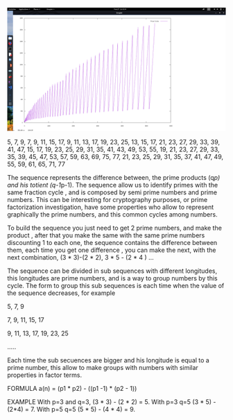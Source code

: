 
![Image of Graph](./graph.png)

5, 7, 9, 7, 9, 11, 15, 17, 9, 11, 13, 17, 19, 23, 25, 13, 15, 17, 21, 23, 27, 29, 33, 39, 41, 47,
15, 17, 19, 23, 25, 29, 31, 35, 41, 43, 49, 53, 55, 19, 21, 23, 27, 29, 33, 35, 39, 45, 47, 53,
57, 59, 63, 69, 75, 77, 21, 23, 25, 29, 31, 35, 37, 41, 47, 49, 55, 59, 61, 65, 71, 77 

The sequence represents the difference between, the prime products (q*p) and his
totient (q-1*p-1). The sequence allow us to identify primes with the same
fraction cycle , and is composed by semi prime numbers and prime numbers. This
can be interesting for cryptography purposes, or prime factorization
investigation, have some properties who allow to represent graphically the prime
numbers, and this common cycles among numbers.

To build the sequence you just need to get 2 prime numbers, and make the product ,
after that you make the same with the same prime numbers discounting 1 to each
one, the sequence contains the difference between them, each time you get one
difference , you can make the next, with the next combination, (3 * 3)-(2 * 2), 3 * 5 - (2 * 4 ) ...

The sequence can be divided in sub sequences with different longitudes, this
longitudes are prime numbers, and is a way to group numbers by this cycle. The
form to group this sub sequences is each time when the value of the sequence
decreases, for example

5, 7, 9

7, 9, 11, 15, 17

9, 11, 13, 17, 19, 23, 25

.....

Each time the sub secuences are bigger and his longitude is equal to a prime
number, this allow to make groups with numbers with similar properties in factor
terms.




FORMULA a(n) = (p1 * p2) - ((p1 -1) * (p2 - 1))


EXAMPLE With p=3 and q=3, (3 * 3) - (2 * 2) = 5. With p=3 q=5 (3 * 5) - (2*4) = 7. With p=5 q=5 (5 * 5) - (4 * 4) = 9.

